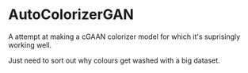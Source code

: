 # AutoColorizerGAN
A attempt at making a cGAAN colorizer model for which it's suprisingly working well.

Just need to sort out why colours get washed with a big dataset.
